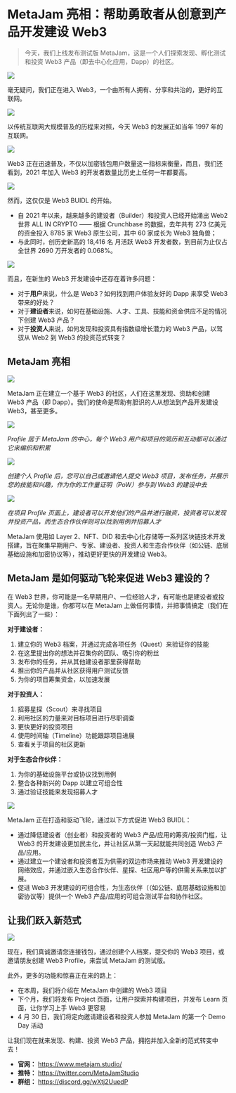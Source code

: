 # MetaJam 亮相：帮助勇敢者从创意到产品开发建设 Web3

> 今天，我们上线发布测试版 MetaJam，这是一个人们探索发现、孵化测试和投资 Web3 产品（即去中心化应用，Dapp）的社区。

![](./chart-01.png)

毫无疑问，我们正在进入 Web3，一个由所有人拥有、分享和共治的，更好的互联网。

![](./chart-02.png)

以传统互联网大规模普及的历程来对照，今天 Web3 的发展正如当年 1997 年的互联网。

![](./chart-03.png)

Web3 正在迅速普及，不仅以加密钱包用户数量这一指标来衡量，而且，我们还看到，2021 年加入 Web3 的开发者数量比历史上任何一年都要高。

![](./chart-05.png)

然而，这仅仅是 Web3 BUIDL 的开始。

- 自 2021 年以来，越来越多的建设者（Builder）和投资人已经开始涌出 Web2 世界 ALL IN CRYPTO —— 根据 Crunchbase 的数据，去年共有 273 亿美元的资金投入 8785 家 Web3 原生公司，其中 60 家成长为 Web3 独角兽；
- 与此同时，创历史新高的 18,416 名 月活跃 Web3 开发者数，到目前为止仅占全世界 2690 万开发者的 0.068%。

![](./chart-06.png)

而且，在新生的 Web3 开发建设中还存在着许多问题：

- 对于**用户**来说，什么是 Web3？如何找到用户体验友好的 Dapp 来享受 Web3 带来的好处？
- 对于**建设者**来说，如何在基础设施、人才、工具、技能和资金供应不足的情况下创建 Web3 产品？
- 对于**投资人**来说，如何发现和投资具有指数级增长潜力的 Web3 产品，以驾驭从 Web2 到 Web3 的投资范式转变？

## MetaJam 亮相

![](./mockup.png)

MetaJam 正在建立一个基于 Web3 的社区，人们在这里发现、资助和创建 Web3 产品（即 Dapp）。我们的使命是帮助有胆识的人从想法到产品开发建设 Web3，甚至更多。

![](./product-01.png)

_Profile 居于 MetaJam 的中心，每个 Web3 用户和项目的简历和互动都可以通过它来编织和积累_

![](./product-02.png)

_创建个人 Profile 后，您可以自己或邀请他人提交 Web3 项目，发布任务，并展示您的技能和兴趣，作为你的工作量证明（PoW）参与到 Web3 的建设中去_

![](./product-03.png)

_在项目 Profile 页面上，建设者可以开发他们的产品并进行融资，投资者可以发现并投资产品，而生态合作伙伴则可以找到用例并招募人才_

MetaJam 使用如 Layer 2、NFT、DID 和去中心化存储等一系列区块链技术开发搭建，旨在聚集早期用户、专家、建设者、投资人和生态合作伙伴（如公链、底层基础设施和加密协议等），推动更好更快的开发建设 Web3。

## MetaJam 是如何驱动飞轮来促进 Web3 建设的？

在 Web3 世界，你可能是一名早期用户、一位经验人才，有可能也是建设者或投资人。无论你是谁，你都可以在 MetaJam 上做任何事情，并把事情搞定（我们在下面列出了一些）：

**对于建设者：**

1. 建立你的 Web3 档案，并通过完成各项任务（Quest）来验证你的技能
2. 在这里提出你的想法并召集你的团队、吸引你的粉丝
3. 发布你的任务，并从其他建设者那里获得帮助
4. 推出你的产品并从社区获得用户测试反馈
5. 为你的项目筹集资金，以加速发展

**对于投资人：**

1. 招募星探（Scout）来寻找项目
2. 利用社区的力量来对目标项目进行尽职调查
3. 更快更好的投资项目
4. 使用时间轴（Timeline）功能跟踪项目进展
5. 查看关于项目的社区更新

**对于生态合作伙伴：**

1. 为你的基础设施平台或协议找到用例
2. 整合各种新兴的 Dapp 以建立可组合性
3. 通过验证技能来发现招募人才

![](./flywheel.png)

MetaJam 正在打造和驱动飞轮，通过以下方式促进 Web3 BUIDL：

- 通过降低建设者（创业者）和投资者的 Web3 产品/应用的筹资/投资门槛，让 Web3 的开发建设更加民主化，并让社区从第一天起就能共同创造 Web3 产品/应用。
- 通过建立一个建设者和投资者互为供需的双边市场来推动 Web3 开发建设的网络效应，并通过嵌入生态合作伙伴、星探、社区用户等的供需关系来加以扩展。
- 促进 Web3 开发建设的可组合性，为生态伙伴（（如公链、底层基础设施和加密协议等）提供一个 Web3 产品/应用的可组合测试平台和协作社区。

## 让我们跃入新范式

![](./cover.png)

现在，我们真诚邀请您连接钱包，通过创建个人档案，提交你的 Web3 项目，或邀请朋友创建 Web3 Profile，来尝试 MetaJam 的测试版。

此外，更多的功能和惊喜正在来的路上：

- 在本周，我们将介绍在 MetaJam 中创建的 Web3 项目
- 下个月，我们将发布 Project 页面，让用户探索并构建项目，并发布 Learn 页面，让你学习上手 Web3 更容易
- 4 月 30 日，我们将定向邀请建设者和投资人参加 MetaJam 的第一个 Demo Day 活动

让我们现在就来发现、构建、投资 Web3 产品，拥抱并加入全新的范式转变中去！

- **官网：** https://www.metajam.studio/
- **推特：** https://twitter.com/MetaJamStudio
- **群组：** https://discord.gg/wXtj2UuedP
